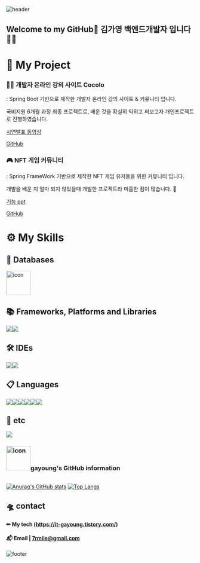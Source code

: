 <!-- 헤더 -->
![header](https://capsule-render.vercel.app/api?type=waving&color=FFCCCC&height=220&section=header&text=gayoung's%20GitHub&fontSize=70&fontColor=660000)


<!-- 인사 -->
## Welcome to my GitHub👋 김가영 백엔드개발자 입니다🤹‍♀️

# 🔎 My Project
 
### 👩‍🔧 개발자 온라인 강의 사이트 Cocolo 
 : Spring Boot 기반으로 제작한 개발자 온라인 강의 사이트 & 커뮤니티 입니다.  
 
   국비지원 6개월 과정 최종 프로젝트로, 배운 것을 확실히 익히고 써보고자 개인프로젝트로 진행하였습니다.  
   
 <a href="https://drive.google.com/file/d/1N3UmdF-V48QixlbfwTYo7omMNLBxs9nz/view">시연발표 동영상</a>  
 
 <a href="https://github.com/HelloCdpa/cocolo220129">GitHub</a>

### 🎮 NFT 게임 커뮤니티
: Spring FrameWork 기반으로 제작한 NFT 게임 유저들을 위한 커뮤니티 입니다.  

  개발을 배운 지 얼마 되지 않았을때 개발한 프로젝트라 미흡한 점이 많습니다. 👶  
  
  <a href="https://hellocdpa.github.io/nftcom.html">기능 ppt</a>  
  
  <a href="https://github.com/HelloCdpa/nftGameCommu">GitHub</a>

# ⚙ My Skills

## 💾 Databases
  <img src="https://techstack-generator.vercel.app/mysql-icon.svg" alt="icon" width="65" height="65" />

## 📚 Frameworks, Platforms and Libraries 
 <div style="display: flex; align-items: flex-start;">
  <img src="https://img.shields.io/badge/spring-%236DB33F.svg?style=for-the-badge&logo=spring&logoColor=white"/>
  <img src="https://img.shields.io/badge/bootstrap-%23563D7C.svg?style=for-the-badge&logo=bootstrap&logoColor=white"/>
 
 </div>
 
## 🛠 IDEs
 <div style="display: flex; align-items: flex-start;">
  <img src="https://img.shields.io/badge/Eclipse-7F5AB6.svg?style=for-the-badge&logo=Eclipse&logoColor=white"/>
  <img src="https://img.shields.io/badge/Visual%20Studio%20Code-0078d7.svg?style=for-the-badge&logo=visual-studio-code&logoColor=white"/>
 </div>
  
## 📋 Languages
<div style="display: flex; align-items: flex-start;">
  <img src="https://img.shields.io/badge/java-%23E34F26.svg?style=for-the-badge&logo=java&logoColor=white"/>
  <img src="https://img.shields.io/badge/html5-%23FF6666.svg?style=for-the-badge&logo=html5&logoColor=white"/>
  <img src="https://img.shields.io/badge/css3-%23FFCC33.svg?style=for-the-badge&logo=css3&logoColor=white"/>
  <img src="https://img.shields.io/badge/javascript-%23666666.svg?style=for-the-badge&logo=javascript&logoColor=%23F7DF1E"/>
 <img src="https://img.shields.io/badge/C%23-%23239120.svg?style=for-the-badge&logo=c-sharp&logoColor=white"/>
<img src="https://img.shields.io/badge/SQL-%234479A1.svg?style=for-the-badge&logo=sql&logoColor=white"/>
 </div>

 ## 🎈 etc
 <div style="display: flex; align-items: flex-start;">
  <!-- <img src="https://techstack-generator.vercel.app/restapi-icon.svg" alt="icon" width="65" height="65" />
  <img src="https://img.shields.io/badge/git-%23F05033.svg?style=for-the-badge&logo=git&logoColor=white"/> -->
 
  <img src="https://img.shields.io/badge/github-%23000033.svg?style=for-the-badge&logo=github&logoColor=white"/>
 </div>
 
<!-- 깃 정보 -->
<div style="display: flex; align-items: flex-start;">
<h3><img src="https://techstack-generator.vercel.app/github-icon.svg" alt="icon" width="65" height="65" />gayoung's GitHub information</h3>
</div>

[![Anurag's GitHub stats](https://github-readme-stats.vercel.app/api?username=HelloCdpa)](https://github.com/HelloCdpa/github-readme-stats)
[![Top Langs](https://github-readme-stats.vercel.app/api/top-langs/?username=HelloCdpa&layout=compact)](https://github.com/HelloCdpa/github-readme-stats)


## 🛸 contact 

#### ✏ My tech (https://it-gayoung.tistory.com/)
<!-- [![Velog's GitHub stats](https://velog-readme-stats.vercel.app/api?name=hellocdpa)](https://it-gayoung.tistory.com/) -->
#### 📬 Email | 7rmile@gmail.com

<!--#### 📕 [Notion Portfolio](https://it-gayoung.tistory.com/) 
   #### ✨ [Page Portfolio](https://hellocdpa.github.io/) -->

<!-- 푸터 -->
![footer](https://capsule-render.vercel.app/api?section=footer&color=FFCCCC)
